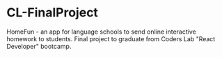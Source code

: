 # CL-FinalProject
HomeFun - an app for language schools to send online interactive homework to students. Final project to graduate from Coders Lab "React Developer" bootcamp.
